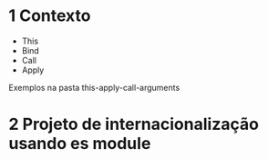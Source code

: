 # 1 Contexto

- This
- Bind
- Call
- Apply

Exemplos na pasta this-apply-call-arguments

# 2 Projeto de internacionalização usando es module
